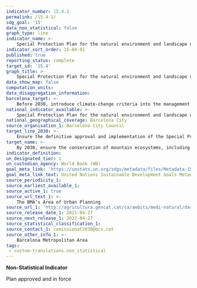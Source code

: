 ```yaml
---
indicator_number: 15.4.1
permalink: /15-4-1/
sdg_goal: '15'
data_non_statistical: false
graph_type: line
indicator_name: >-
    Special Protection Plan for the natural environment and landscape of the Serra de Collserola Natural Park (PEPNAT)
indicator_sort_order: 15-04-01
published: true
reporting_status: complete
target_id: '15.4'
graph_title: >-
    Special Protection Plan for the natural environment and landscape of the Serra de Collserola Natural Park (PEPNAT)
data_show_map: false
computation_units: 
data_disaggregation_information:
barcelona_target: >-
    Before 2030, introduce climate-change criteria into the management of the Serra de Collserola Natural Park
national_indicator_available: >-
    Special Protection Plan for the natural environment and landscape of the Serra de Collserola Natural Park (PEPNAT)
national_geographical_coverage: Barcelona City
source_organisation_1: Barcelona City Council
target_line_2030: >-
    Ensure the definitive approval and implementation of the Special Protection Plan for the natural environment and landscape of the Serra de Collserola Natural Park (PEPNAT)
target_name: >-
    By 2030, ensure the conservation of mountain ecosystems, including their biodiversity, in order to enhance their capacity to provide benefits that are essential for sustainable development
indicator_definition:
un_designated_tier: 1
un_custodian_agency: World Bank (WB)
goal_meta_link: 'https://unstats.un.org/sdgs/metadata/files/Metadata-15-04-01.pdf'
goal_meta_link_text: United Nations Sustainable Development Goals Metadata (pdf 894kB)
source_periodicity_1: 
source_earliest_available_1: 
source_active_1: true
source_url_text_1: >-
    The BMA’s Area of Urban Planning
source_url_1: 'http://agricultura.gencat.cat/ca/ambits/medi-natural/dar_prevencio_incendis_nou/dar_dades_incendis/files/documents/pla_pel_clima_-_informe_anual201841219.pdf'
source_release_date_1: 2021-04-27
source_next_release_1: 2022-04-27
source_statistical_classification_1: 
source_contact_1: comissionat2030@bcn.cat
source_other_info_1: >-
    Barcelona Metropolitan Area
tags:
 - custom-translations.non_statistical
---
```

**Non-Statistical Indicator**

Plan approved and in force